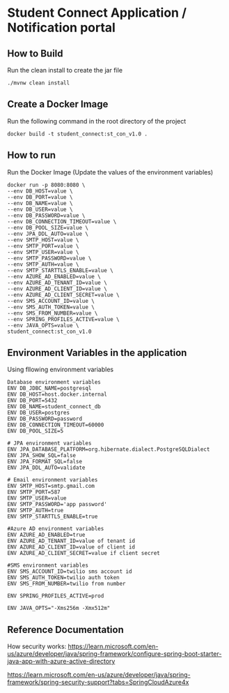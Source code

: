 # Student Connect Application / Notification portal
## How to Build 

Run the clean install to create the jar file
````
./mvnw clean install
````

## Create a Docker Image

Run the following command in the root directory of the project
````
docker build -t student_connect:st_con_v1.0 .
````

## How to run
Run the Docker Image (Update the values of the environment variables)
````
docker run -p 8080:8080 \ 
--env DB_HOST=value \
--env DB_PORT=value \
--env DB_NAME=value \
--env DB_USER=value \
--env DB_PASSWORD=value \ 
--env DB_CONNECTION_TIMEOUT=value \ 
--env DB_POOL_SIZE=value \
--env JPA_DDL_AUTO=value \
--env SMTP_HOST=value \
--env SMTP_PORT=value \
--env SMTP_USER=value \
--env SMTP_PASSWORD=value \ 
--env SMTP_AUTH=value \
--env SMTP_STARTTLS_ENABLE=value \ 
--env AZURE_AD_ENABLED=value \
--env AZURE_AD_TENANT_ID=value \
--env AZURE_AD_CLIENT_ID=value \
--env AZURE_AD_CLIENT_SECRET=value \ 
--env SMS_ACCOUNT_ID=value \ 
--env SMS_AUTH_TOKEN=value \
--env SMS_FROM_NUMBER=value \
--env SPRING_PROFILES_ACTIVE=value \ 
--env JAVA_OPTS=value \
student_connect:st_con_v1.0
````

## Environment Variables in the application
Using fllowing environment variables

````
Database environment variables
ENV DB_JDBC_NAME=postgresql
ENV DB_HOST=host.docker.internal
ENV DB_PORT=5432
ENV DB_NAME=student_connect_db
ENV DB_USER=postgres
ENV DB_PASSWORD=password
ENV DB_CONNECTION_TIMEOUT=60000
ENV DB_POOL_SIZE=5

# JPA environment variables
ENV JPA_DATABASE_PLATFORM=org.hibernate.dialect.PostgreSQLDialect
ENV JPA_SHOW_SQL=false
ENV JPA_FORMAT_SQL=false
ENV JPA_DDL_AUTO=validate

# Email environment variables
ENV SMTP_HOST=smtp.gmail.com
ENV SMTP_PORT=587
ENV SMTP_USER=value
ENV SMTP_PASSWORD='app password'
ENV SMTP_AUTH=true
ENV SMTP_STARTTLS_ENABLE=true

#Azure AD environment variables
ENV AZURE_AD_ENABLED=true
ENV AZURE_AD_TENANT_ID=value of tenant id
ENV AZURE_AD_CLIENT_ID=value of client id
ENV AZURE_AD_CLIENT_SECRET=value if client secret

#SMS environment variables
ENV SMS_ACCOUNT_ID=twilio sms account id
ENV SMS_AUTH_TOKEN=twilio auth token
ENV SMS_FROM_NUMBER=twilio from number

ENV SPRING_PROFILES_ACTIVE=prod

ENV JAVA_OPTS="-Xms256m -Xmx512m"
````

## Reference Documentation 

How security works:
https://learn.microsoft.com/en-us/azure/developer/java/spring-framework/configure-spring-boot-starter-java-app-with-azure-active-directory

https://learn.microsoft.com/en-us/azure/developer/java/spring-framework/spring-security-support?tabs=SpringCloudAzure4x

